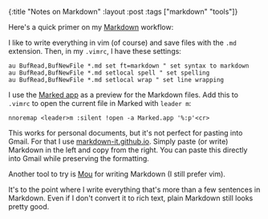 {:title "Notes on Markdown"
:layout :post
:tags ["markdown" "tools"]}

Here's a quick primer on my [Markdown][1] workflow:

I like to write everything in vim (of course) and save files with the `.md` extension. Then, in my
`.vimrc`, I have these settings:

```
au BufRead,BufNewFile *.md set ft=markdown " set syntax to markdown
au BufRead,BufNewFile *.md setlocal spell " set spelling
au BufRead,BufNewFile *.md setlocal wrap " set line wrapping
```

I use the [Marked app][2] as a preview for the Markdown files. Add this to `.vimrc` to open the
current file in Marked with `leader m`:

```
nnoremap <leader>m :silent !open -a Marked.app '%:p'<cr>
```

This works for personal documents, but it's not perfect for pasting into Gmail. For that I use
[markdown-it.github.io][3]. Simply paste (or write) Markdown in the left and copy from the right.
You can paste this directly into Gmail while preserving the formatting.

Another tool to try is [Mou][4] for writing Markdown (I still prefer vim).

It's to the point where I write everything that's more than a few sentences in Markdown. Even if I
don't convert it to rich text, plain Markdown still looks pretty good.

[1]: https://daringfireball.net/projects/markdown/
[2]: http://marked2app.com/
[3]: http://markdown-it.github.io
[4]: http://mouapp.com/
